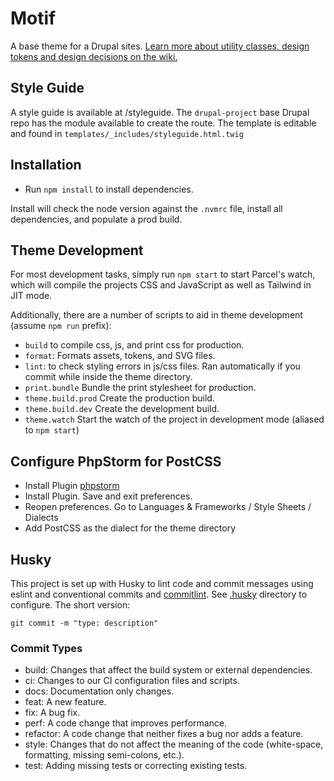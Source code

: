 # Motif

A base theme for a Drupal sites.
[Learn more about utility classes, design tokens and design decisions on the wiki.](https://github.com/thinkshout/ts_theme/wiki/Design-Tokens,-Design-Decisions-and-Utility-Classes)

## Style Guide

A style guide is available at /styleguide. The `drupal-project` base Drupal repo has the module available to create the
route. The template is editable and found in `templates/_includes/styleguide.html.twig`

## Installation

- Run `npm install` to install dependencies.

Install will check the node version against the `.nvmrc` file, install all dependencies, and populate a prod build.

## Theme Development

For most development tasks, simply run `npm start` to start Parcel's watch, which will compile the projects CSS and
JavaScript as well as Tailwind in JIT mode.

Additionally, there are a number of scripts to aid in theme development (assume `npm run` prefix):

- `build` to compile css, js, and print css for production.
- `format`: Formats assets, tokens, and SVG files.
- `lint`: to check styling errors in js/css files. Ran automatically if you commit while inside the theme directory.
- `print.bundle` Bundle the print stylesheet for production.
- `theme.build.prod` Create the production build.
- `theme.build.dev` Create the development build.
- `theme.watch` Start the watch of the project in development mode (aliased to `npm start`)

## Configure PhpStorm for PostCSS

- Install Plugin [phpstorm](https://plugins.jetbrains.com/plugin/8578-postcss)
- Install Plugin. Save and exit preferences.
- Reopen preferences. Go to Languages & Frameworks / Style Sheets / Dialects
- Add PostCSS as the dialect for the theme directory

## Husky

This project is set up with Husky to lint code and commit messages using eslint and conventional commits and
[commitlint](https://github.com/conventional-changelog/commitlint). See [.husky](.husky) directory to configure. The
short version:

```
git commit -m "type: description"
```

### Commit Types

- build: Changes that affect the build system or external dependencies.
- ci: Changes to our CI configuration files and scripts.
- docs: Documentation only changes.
- feat: A new feature.
- fix: A bug fix.
- perf: A code change that improves performance.
- refactor: A code change that neither fixes a bug nor adds a feature.
- style: Changes that do not affect the meaning of the code (white-space, formatting, missing semi-colons, etc.).
- test: Adding missing tests or correcting existing tests.
